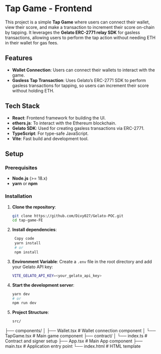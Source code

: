 # Tap Game - Frontend

This project is a simple **Tap Game** where users can connect their wallet, view their score, and make a transaction to increment their score on-chain by tapping. It leverages the **Gelato ERC-2771 relay SDK** for gasless transactions, allowing users to perform the tap action without needing ETH in their wallet for gas fees.

## Features
- **Wallet Connection**: Users can connect their wallets to interact with the game.
- **Gasless Tap Transaction**: Uses Gelato’s ERC-2771 SDK to perform gasless transactions for tapping, so users can increment their score without holding ETH.

## Tech Stack
- **React**: Frontend framework for building the UI.
- **ethers.js**: To interact with the Ethereum blockchain.
- **Gelato SDK**: Used for creating gasless transactions via ERC-2771.
- **TypeScript**: For type-safe JavaScript.
- **Vite**: Fast build and development tool.

## Setup

### Prerequisites
- **Node.js** (>= 18.x)
- **yarn** or **npm**

### Installation

1. **Clone the repository**:
   ```bash
   git clone https://github.com/Divy027/Gelato-POC.git
   cd tap-game-FE

2. **Install dependencies**:
   ```bash
    Copy code
    yarn install
    # or
    npm install

 3. **Environment Variable**:
    Create a `.env` file in the root directory and add your Gelato API key:
 
    ```bash
    VITE_GELATO_API_KEY=<your_gelato_api_key>

 4. **Start the development server**:
    ```bash
    yarn dev
    # or
    npm run dev

 5. **Project Structure**:
    ```bash
    src/
  ├── components/
  │   ├── Wallet.tsx            # Wallet connection component
  │   └── TapGame.tsx           # Main game component
  ├── contract/
  │   └── index.ts              # Contract and signer setup
  ├── App.tsx                   # Main App component
  ├── main.tsx                  # Application entry point
  └── index.html                # HTML template




